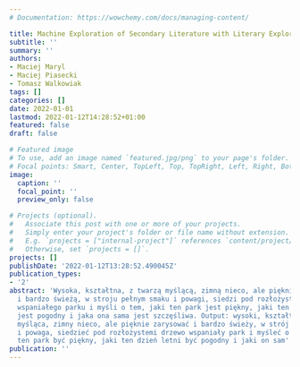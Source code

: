 ```yaml
---
# Documentation: https://wowchemy.com/docs/managing-content/

title: Machine Exploration of Secondary Literature with Literary Exploration Machine
subtitle: ''
summary: ''
authors:
- Maciej Maryl
- Maciej Piasecki
- Tomasz Walkowiak
tags: []
categories: []
date: 2022-01-01
lastmod: 2022-01-12T14:28:52+01:00
featured: false
draft: false

# Featured image
# To use, add an image named `featured.jpg/png` to your page's folder.
# Focal points: Smart, Center, TopLeft, Top, TopRight, Left, Right, BottomLeft, Bottom, BottomRight.
image:
  caption: ''
  focal_point: ''
  preview_only: false

# Projects (optional).
#   Associate this post with one or more of your projects.
#   Simply enter your project's folder or file name without extension.
#   E.g. `projects = ["internal-project"]` references `content/project/deep-learning/index.md`.
#   Otherwise, set `projects = []`.
projects: []
publishDate: '2022-01-12T13:28:52.490045Z'
publication_types:
- '2'
abstract: 'Wysoka, kształtna, z twarzą myślącą, zimną nieco, ale pięknie zarysowaną
  i bardzo świeżą, w stroju pełnym smaku i powagi, siedzi pod rozłożystemi drzewami
  wspaniałego parku i myśli o tem, jaki ten park jest piękny, jaki ten dzień letni
  jest pogodny i jaka ona sama jest szczęśliwa. Output: wysoki, kształtny, z twarz
  myśląca, zimny nieco, ale pięknie zarysować i bardzo świeży, w strój pełny smak
  i powaga, siedzieć pod rozłożystemi drzewo wspaniały park i myśleć o tema, jaki
  ten park być piękny, jaki ten dzień letni być pogodny i jaki on sam'
publication: ''
---
```


